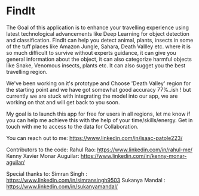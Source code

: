 # FindIt
The Goal of this application is to enhance your travelling experience using latest technological advancements like Deep Learning for object detection and classification. FindIt can help you detect animal, plants, insects in some of the tuff places like Amazon Jungle, Sahara, Death Vallley etc. where it is so much difficult to survive without experts guidance, it can give you general information about the object, it can also categorize harmful objects like Snake, Venomous insects, plants etc. It can also sugget you the best travelling region.

We've been working on it's prototype and Choose 'Death Valley' region for the starting point and we have got somewhat good accuracy 77%..ish ! but currently we are stuck with integrating the model into our app, we are working on that and will get back to you soon. 

My goal is to launch this app for free for users in all regions, let me know if you can help me achieve this with the help of your time/skills/energy. Get in touch with me to access to the data for Collaboration.

You can reach out to me: https://www.linkedin.com/in/isaac-patole223/

Contributors to the code:
Rahul Rao: https://www.linkedin.com/in/rahul-me/ 
Kenny Xavier Monar Auguilar: https://www.linkedin.com/in/kenny-monar-aguilar/


Special thanks to:
Simran Singh : https://www.linkedin.com/in/simransingh9503
Sukanya Mandal : https://www.linkedin.com/in/sukanyamandal/



